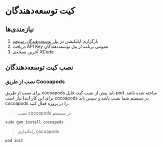 # کیت توسعه‌دهندگان
## نیازمندی‌ها

1. بارگزاری اپلیکیشن در [پنل توسعه‌دهندگان سیبچه](https://sibche.com/developer)
1. دریافت API Key عمومی برنامه از پنل توسعه‌دهندگان
1. آخرین نسخه‌ی XCode

## نصب کیت توسعه‌دهندگان
### نصب از طریق Cocoapods

برای نصب از طریق cocoapods باید پیش از نصب کیت فایل pod ساخته شده باشد. برای این کار ابتدا نیاز است cocoapods در سیستم شما نصب باشد و سپس باید cocoapods را در پروژه فعال کنید.

> نصب cocoapods در سیستم


```shell
sudo gem install cocoapods
```

> راه‌اندازی cocoapods

```shell
pod init
```
